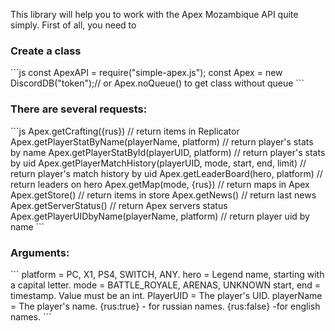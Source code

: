 This library will help you to work with the Apex Mozambique API quite simply.
First of all, you need to
<h3>Create a class</h3>
```js
const ApexAPI = require("simple-apex.js");
const Apex = new DiscordDB("token");// or Apex.noQueue() to get class without queue
```


<h3>There are several requests:</h3>
```js
  Apex.getCrafting({rus}) // return items in Replicator
  Apex.getPlayerStatByName(playerName, platform) // return player's stats by name
  Apex.getPlayerStatById(playerUID, platform) // return player's stats by uid
  Apex.getPlayerMatchHistory(playerUID, mode, start, end, limit) // return player's match history by uid
  Apex.getLeaderBoard(hero, platform) // return leaders on hero
  Apex.getMap(mode, {rus}) // return maps in Apex
  Apex.getStore() // return items in store
  Apex.getNews() // return last news
  Apex.getServerStatus() // return Apex servers status
  Apex.getPlayerUIDbyName(playerName, platform) // return player uid by name
 ```
<h3>Arguments:</h3>
```
platform = PC, X1, PS4, SWITCH, ANY.
hero = Legend name, starting with a capital letter.
mode = BATTLE_ROYALE, ARENAS, UNKNOWN
start, end = timestamp. Value must be an int.
PlayerUID = The player's UID.
playerName = The player's name.
{rus:true} - for russian names.
{rus:false} -for english names.
```
